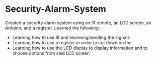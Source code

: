 # Security-Alarm-System
Created a security alarm system using an IR remote, an LCD screen, an Arduino, and a register.  Learned the following:
- Learning how to use IR and recieving/sending the signals
- Learning how to use a register in order to cut down on the 
- Learning how to use the LCD display to display information and to choose options from said LCD screen
